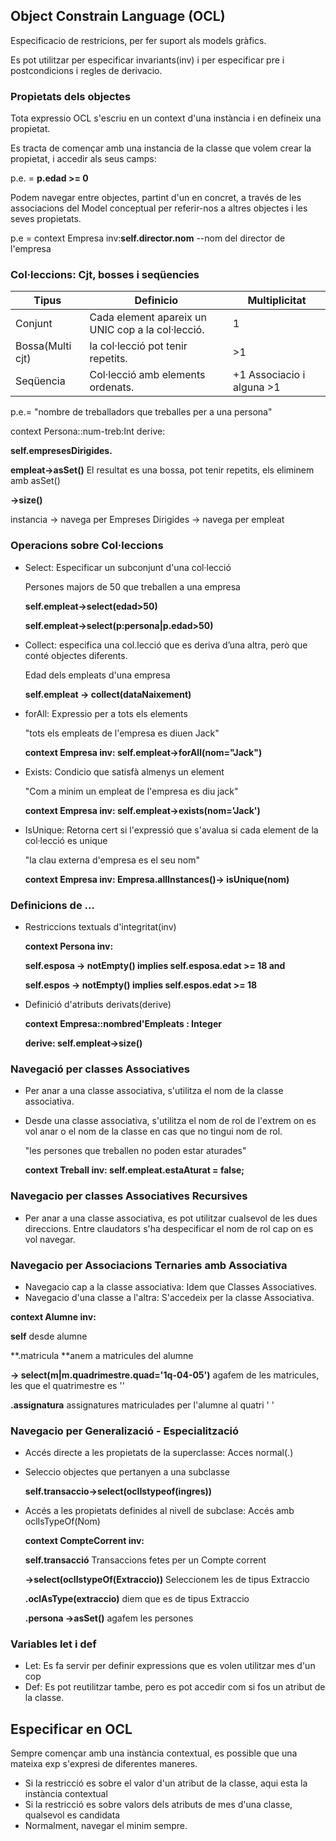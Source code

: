 ## Object Constrain Language (OCL)

Especificacio de restricions, per fer suport als models gràfics.

Es pot utilitzar per especificar invariants(inv) i per especificar pre i postcondicions i regles de derivacio.

### Propietats dels objectes

Tota expressio OCL s'escriu en un context d'una instància i en defineix una propietat.

Es tracta de començar amb una instancia de la classe que volem crear la propietat, i accedir als seus camps:

p.e.  = **p.edad >= 0**

Podem navegar entre objectes, partint d'un en concret, a través de les associacions del Model conceptual per referir-nos a altres objectes i les seves propietats.

p.e = context Empresa inv:**self.director.nom** --nom del director de l'empresa 

### Col·leccions: Cjt, bosses i seqüencies

| Tipus            | Definicio                                         | Multiplicitat             |
| ---------------- | ------------------------------------------------- | ------------------------- |
| Conjunt          | Cada element apareix un UNIC cop a la col·lecció. | 1                         |
| Bossa(Multi cjt) | la col·lecció pot tenir repetits.                 | >1                        |
| Seqüencia        | Col·lecció amb elements ordenats.                 | +1 Associacio i alguna >1 |

p.e.= "nombre de treballadors que treballes per a una persona"

context Persona::num-treb:Int derive:

**self.empresesDirigides.**

**empleat->asSet()** El resultat es una bossa, pot tenir repetits, els eliminem amb asSet()

**->size()** 

instancia -> navega per Empreses Dirigides -> navega per empleat

### Operacions sobre Col·leccions

* Select: Especificar un subconjunt d'una col·lecció

  Persones majors de 50 que treballen a una empresa

  **self.empleat->select(edad>50)**

  **self.empleat->select(p:persona|p.edad>50)**

* Collect: especifica una col.lecció que es deriva d’una altra, però que conté objectes diferents.

  Edad dels empleats d'una empresa

  **self.empleat -> collect(dataNaixement)**

* forAll: Expressio per a tots els elements

  "tots els empleats de l'empresa es diuen Jack"

  **context Empresa inv: self.empleat->forAll(nom="Jack")**

* Exists: Condicio que satisfà almenys un element

  "Com a minim un empleat de l'empresa es diu jack"

  **context Empresa inv: self.empleat->exists(nom='Jack')**

* IsUnique: Retorna cert si l'expressió que s'avalua si cada element de la col·lecció es unique

  "la clau externa d'empresa es el seu nom"

  **context Empresa inv: Empresa.allInstances()-> isUnique(nom)**

### Definicions de ...

* Restriccions textuals d'integritat(inv)

  **context Persona inv:**

  **self.esposa -> notEmpty() implies self.esposa.edat >= 18 and**

  **self.espos -> notEmpty() implies self.espos.edat >= 18**

* Definició d'atributs derivats(derive)

  **context Empresa::nombred'Empleats : Integer**

  **derive: self.empleat->size()**

### Navegació per classes Associatives

* Per anar a una classe associativa, s'utilitza el nom de la classe associativa.

* Desde una classe associativa, s'utilitza el nom de rol de l'extrem on es vol anar o el nom de la classe en cas que no tingui nom de rol.

  "les persones que treballen no poden estar aturades"

  **context Treball inv: self.empleat.estaAturat = false;**

### Navegacio per classes Associatives Recursives

* Per anar a una classe associativa, es pot utilitzar cualsevol de les dues direccions. Entre claudators s'ha despecificar el nom de rol cap on es vol navegar.

### Navegacio per Associacions Ternaries amb Associativa

* Navegacio cap a la classe associativa: Idem que Classes Associatives.
* Navegacio d'una classe a l'altra: S'accedeix per la classe Associativa.

**context Alumne inv:**

**self** desde alumne

**.matricula **anem a matricules del alumne

**-> select(m|m.quadrimestre.quad='1q-04-05')** agafem de les matricules, les que el quatrimestre es ''

**.assignatura** assignatures matriculades per l'alumne al quatri ' '

### Navegacio per Generalizació - Especialització

* Accés directe a les propietats de la superclasse: Acces normal(.)

* Seleccio objectes que pertanyen a una subclasse

  **self.transaccio->select(oclIstypeof(ingres))**

* Accés a les propietats definides al nivell de subclase: Accés amb oclIsTypeOf(Nom)

  **context CompteCorrent inv:** 

  **self.transacció** Transaccions fetes per un Compte corrent

  **->select(oclIstypeOf(Extraccio))** Seleccionem les de tipus Extraccio

  **.oclAsType(extraccio)** diem que es de tipus Extraccio

  **.persona ->asSet()** agafem les persones 

### Variables let i def

* Let: Es fa servir per definir expressions que es volen utilitzar mes d'un cop
* Def: Es pot reutilitzar tambe, pero es pot accedir com si fos un atribut de la classe.

## Especificar en OCL

Sempre començar amb una instància contextual, es possible que una mateixa exp s'expresi de diferentes maneres.

* Si la restricció es sobre el valor d'un atribut de la classe, aqui esta la instància contextual
* Si la restricció es sobre valors dels atributs de mes d'una classe, qualsevol es candidata
* Normalment, navegar el minim sempre.



